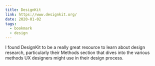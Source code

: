 ```yaml
---
title: DesignKit
link: https://www.designkit.org/
date: 2020-01-02
tags:
  - bookmark
  - design
---
```


I found DesignKit to be a really great resource to learn about design research, particularly their Methods section that dives into the various methods UX designers might use in their design process.
